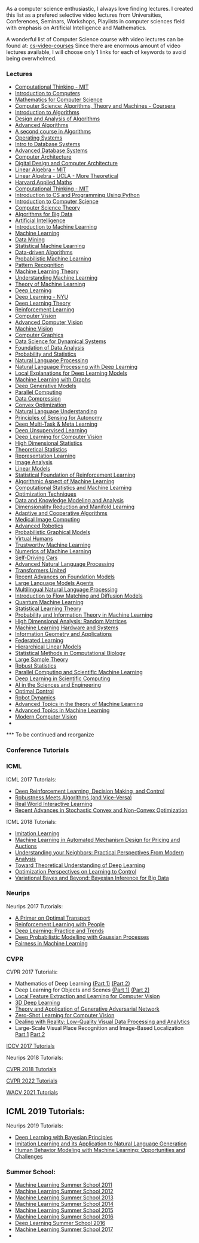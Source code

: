 As a computer science enthusiastic, I always love finding lectures. I created this list as a prefered selective video lectures from Universities, Conferences, Seminars, Workshops, Playlists in computer sciences field with emphasis on Artificial Intelligence and Mathematics.

A wonderful list of Computer Science course with video lectures can be found at: [cs-video-courses](https://github.com/Developer-Y/cs-video-courses)
Since there are enormous amount of video lectures available, I will choose only 1 links for each of keywords to avoid being overwhelmed.

### Lectures
- [Computational Thinking - MIT](https://www.youtube.com/playlist?list=PLP8iPy9hna6T56GkMHEdSrjCCheNuEwI0)
- [Introduction to Computers](https://www.youtube.com/playlist?list=PLoROMvodv4rPzLcXBhbCFt8ahPrQGFSmN)
- [Mathematics for Computer Science](https://www.youtube.com/playlist?list=PLB7540DEDD482705B)
- [Computer Science: Algorithms, Theory and Machines - Coursera](https://www.coursera.org/learn/cs-algorithms-theory-machines)
- [Introduction to Algorithms](https://www.youtube.com/playlist?list=PLUl4u3cNGP63EdVPNLG3ToM6LaEUuStEY)
- [Design and Analysis of Algorithms](https://www.youtube.com/playlist?list=PLUl4u3cNGP6317WaSNfmCvGym2ucw3oGp)
- [Advanced Algorithms](https://www.youtube.com/playlist?list=PL2SOU6wwxB0uP4rJgf5ayhHWgw7akUWSf)
- [A second course in Algorithms](https://www.youtube.com/playlist?list=PLEGCF-WLh2RJh2yDxlJJjnKswWdoO8gAc)
- [Operating Systems](https://www.youtube.com/playlist?list=PLacuG5pysFbB2_z9EkSfQIjq3yNzy8igs)
- [Intro to Database Systems](https://www.youtube.com/playlist?list=PLSE8ODhjZXjaKScG3l0nuOiDTTqpfnWFf)
- [Advanced Database Systems](https://www.youtube.com/playlist?list=PLSE8ODhjZXjYgTIlqf4Dy9KQpQ7kn1Tl0)
- [Computer Architecture](https://www.youtube.com/playlist?list=PL5Q2soXY2Zi-LfDdGgWyLcTSqzm6a26wD)
- [Digital Design and Computer Architecture](https://www.youtube.com/playlist?list=PL5Q2soXY2Zi9Eo29LMgKVcaydS7V1zZW3)
- [Linear Algebra - MIT](https://www.youtube.com/playlist?list=PLE7DDD91010BC51F8)
- [Linear Algebra - UCLA - More Theoretical](https://www.youtube.com/playlist?list=PL54Pt_mZzBqinpMAO6-o1vEzZzzPKx57c)
- [Harvard Applied Maths](https://www.youtube.com/playlist?list=PL43IQ71lgJytIqhiJ6v5lNswFKeQ9952K)
- [Computational Thinking - MIT](https://www.youtube.com/playlist?list=PLP8iPy9hna6T56GkMHEdSrjCCheNuEwI0)
- [Introduction to CS and Programming Using Python](https://www.youtube.com/playlist?list=PLUl4u3cNGP62A-ynp6v6-LGBCzeH3VAQB)
- [Introduction to Computer Science](https://www.youtube.com/playlist?list=PLoROMvodv4rPzLcXBhbCFt8ahPrQGFSmN)
- [Computer Science Theory](https://www.youtube.com/playlist?list=PLSpnclqYnfQ7mQeJnjV1PU5n6kulukeuq)
- [Algorithms for Big Data](https://courses.grainger.illinois.edu/cs498abd/fa2020/schedule.html)
- [Artificial Intelligence](https://www.youtube.com/playlist?list=PLp8QV47qJEg7WWVg_5eOECzVPpy23UjJz)
- [Introduction to Machine Learning](https://scs.hosted.panopto.com/Panopto/Pages/Sessions/List.aspx#folderID="d5bf275d-ff88-4bf6-a865-b065010f55c2"&view=0&page=0&maxResults=50)
- [Machine Learning](https://www.youtube.com/playlist?list=PLoROMvodv4rNyWOpJg_Yh4NSqI4Z4vOYy)
- [Data Mining](https://www.youtube.com/playlist?list=PLbuogVdPnkCrnLNqZPnTuG_s19TNDoad0)
- [Statistical Machine Learning](https://www.youtube.com/playlist?list=PL05umP7R6ij2XCvrRzLokX6EoHWaGA2cC)
- [Data-driven Algorithms](https://www.youtube.com/playlist?list=PLuz4CTPOUNi4Dz6zBPypcI8I3oJUjFKk4)
- [Probabilistic Machine Learning](https://www.youtube.com/playlist?list=PL05umP7R6ij2YE8rRJSb-olDNbntAQ_Bx)
- [Pattern Recognition](https://www.youtube.com/playlist?list=PLN_qg0-2-0SxQ2vlXxlZVMKkt4gI1YYP8)
- [Machine Learning Theory](https://www.youtube.com/playlist?list=PLoROMvodv4rP8nAmISxFINlGKSK4rbLKh)
- [Understanding Machine Learning](https://www.youtube.com/playlist?list=PLPW2keNyw-usgvmR7FTQ3ZRjfLs5jT4BO)
- [Theory of Machine Learning](https://www.youtube.com/playlist?list=PLN_qg0-2-0SxKyZLv_FotPDED5ET_rQmo)
- [Deep Learning](https://www.youtube.com/playlist?list=PLp-0K3kfddPxUJzAW0KxNNjGiK_hISFas)
- [Deep Learning - NYU](https://www.youtube.com/playlist?list=PLLHTzKZzVU9e6xUfG10TkTWApKSZCzuBI)
- [Deep Learning Theory](https://www.youtube.com/playlist?list=PL2mB9GGlueJj_FNjJ8RWgz4Nc_hCSXfMU)
- [Reinforcement Learning](https://www.youtube.com/playlist?list=PLoROMvodv4rN4wG6Nk6sNpTEbuOSosZdX)
- [Computer Vision](https://www.youtube.com/playlist?list=PLd3hlSJsX_InWyCQtwqQ7y6KnwhxNCgRf)
- [Advanced Computer Vision](https://www.youtube.com/playlist?list=PLd3hlSJsX_IlSr0ua4v8WQezazAMXEJE4)
- [Machine Vision](https://www.youtube.com/playlist?list=PLUl4u3cNGP63pfpS1gV5P9tDxxL_e4W8O)
- [Computer Graphics](https://www.youtube.com/playlist?list=PL9_jI1bdZmz2emSh0UQ5iOdT2xRHFHL7E)
- [Data Science for Dynamical Systems](https://www.youtube.com/@DataScience4DynamicalSystems/playlists)
- [Foundation of Data Analysis](https://www.youtube.com/playlist?list=PLbuogVdPnkCqB1sx1eheVmLtp2EN7osYt)
- [Probability and Statistics](https://www.youtube.com/playlist?list=PLbuogVdPnkCpeVcOLv7QEZT1E55qdUKpn)
- [Natural Language Processing](https://www.youtube.com/playlist?list=PLbuogVdPnkCoHnF6snBYzLEdvmhbC6DmE)
- [Natural Language Processing with Deep Learning](https://www.youtube.com/playlist?list=PLoROMvodv4rOaMFbaqxPDoLWjDaRAdP9D)
- [Local Explanations for Deep Learning Models](https://www.youtube.com/playlist?list=PLbuogVdPnkCoto690B1eTReTznuSC9qYX)
- [Machine Learning with Graphs](https://www.youtube.com/playlist?list=PLoROMvodv4rPLKxIpqhjhPgdQy7imNkDn)
- [Deep Generative Models](https://www.youtube.com/playlist?list=PLoROMvodv4rPOWA-omMM6STXaWW4FvJT8)
- [Parallel Computing](https://www.youtube.com/playlist?list=PLoROMvodv4rMp7MTFr4hQsDEcX7Bx6Odp)
- [Data Compression](https://www.youtube.com/playlist?list=PLoROMvodv4rPj4uhbgUAaEKwNNak8xgkz)
- [Convex Optimization](https://www.youtube.com/playlist?list=PLTN4aNO9NiB5VxYILKPBXoy9g1tUqmnBx)
- [Natural Language Understanding](https://www.youtube.com/playlist?list=PLoROMvodv4rOwvldxftJTmoR3kRcWkJBp)
- [Principles of Sensing for Autonomy](https://www.youtube.com/playlist?list=PLoROMvodv4rOhE007XQu707Dy52qXiZGV)
- [Deep Multi-Task & Meta Learning](https://www.youtube.com/playlist?list=PLoROMvodv4rNjRoawgt72BBNwL2V7doGI)
- [Deep Unsupervised Learning](https://www.youtube.com/playlist?list=PLwRJQ4m4UJjPIvv4kgBkvu_uygrV3ut_U)
- [Deep Learning for Computer Vision](https://www.youtube.com/playlist?list=PL5-TkQAfAZFbzxjBHtzdVCWE0Zbhomg7r)
- [High Dimensional Statistics](https://www.youtube.com/playlist?list=PLN_qg0-2-0Sy-nbvOCLgt6uIQsOnmG-iV)
- [Theoretical Statistics](https://www.youtube.com/playlist?list=PLN_qg0-2-0SwfzKyD47bMBmwJnKeezZCW)
- [Representation Learning](https://www.youtube.com/playlist?list=PL3mKiGE4zNJJ83K4c3IBka6eYfe6v71dS)
- [Image Analysis](https://www.youtube.com/playlist?list=PLuRaSnb3n4kSgSV35vTPDRBH81YgnF3Dd)
- [Linear Models](https://www.youtube.com/playlist?list=PLN_qg0-2-0SzrzpEoojAa4anJdaKa49GM)
- [Statistical Foundation of Reinforcement Learning](https://www.youtube.com/playlist?list=PLTN4aNO9NiB5X8HkOBTkIfZ8VFSLH1W8W)
- [Algorithmic Aspect of Machine Learning](https://www.youtube.com/playlist?list=PLB3sDpSRdrOvI1hYXNsa6Lety7K8FhPpx)
- [Computational Statistics and Machine Learning](https://www.youtube.com/playlist?list=PLZBswPA7UFR8pUkCNPgoaT0diXyX6b_e9)
- [Optimization Techniques](https://www.youtube.com/playlist?list=PLPrxGIUWsqP3ZBM4Zy5YqfCh1BqM5sJov)
- [Data and Knowledge Modeling and Analysis](https://www.youtube.com/playlist?list=PLPrxGIUWsqP2BuHVYpuYT-zUFyx234qqq)
- [Dimensionality Reduction and Manifold Learning](https://www.youtube.com/playlist?list=PLPrxGIUWsqP3MNmrqbarg-FbMW88_fzsp)
- [Adaptive and Cooperative Algorithms](https://www.youtube.com/playlist?list=PLPrxGIUWsqP2bR-H5mEw8EMYByeaQklOI)
- [Medical Image Computing](https://www.youtube.com/playlist?list=PLd3hlSJsX_IkrRa_MTEsSVWc0zxHbjx9z)
- [Advanced Robotics](https://www.youtube.com/playlist?list=PLwRJQ4m4UJjNBPJdt8WamRAt4XKc639wF)
- [Probabilistic Graphical Models](https://www.youtube.com/playlist?list=PLoZgVqqHOumTqxIhcdcpOAJOOimrRCGZn)
- [Virtual Humans](https://www.youtube.com/playlist?list=PL05umP7R6ij13it8Rptqo7lycHozvzCJn)
- [Trustworthy Machine Learning](https://www.youtube.com/playlist?list=PL05umP7R6ij0FDHxle4CQLkzOfN-PAt7b)
- [Numerics of Machine Learning](https://www.youtube.com/playlist?list=PL05umP7R6ij2lwDdj7IkuHoP9vHlEcH0s)
- [Self-Driving Cars](https://www.youtube.com/playlist?list=PL05umP7R6ij321zzKXK6XCQXAaaYjQbzr)
- [Advanced Natural Language Processing](https://www.youtube.com/playlist?list=PL8PYTP1V4I8D4BeyjwWczukWq9d8PNyZp)
- [Transformers United](https://www.youtube.com/playlist?list=PLoROMvodv4rNiJRchCzutFw5ItR_Z27CM)
- [Recent Advances on Foundation Models](https://cs.uwaterloo.ca/~wenhuche/teaching/cs886/)
- [Large Language Models Agents](https://www.youtube.com/playlist?list=PLS01nW3RtgopsNLeM936V4TNSsvvVglLc)
- [Multilingual Natural Language Processing](https://www.youtube.com/playlist?list=PL8PYTP1V4I8CHhppU6n1Q9-04m96D9gt5)
- [Introduction to Flow Matching and Diffusion Models](https://diffusion.csail.mit.edu)
- [Quantum Machine Learning](https://www.youtube.com/playlist?list=PLOFEBzvs-VvqJwybFxkTiDzhf5E11p8BI)
- [Statistical Learning Theory](https://www.youtube.com/playlist?list=PLyGKBDfnk-iB4Xz_EAJNEgGF5I-6OzRNI)
- [Probability and Information Theory in Machine Learning](https://mediaspace.wisc.edu/channel/CS_ECE%2B561%2B-%2BProbability%2Band%2BInfo%2BTheory%2Bin%2BMachine%2BLearning/191748913)
- [High Dimensional Analysis: Random Matrices](https://www.youtube.com/playlist?list=PLY11JnnnTUCabY4nc0hKptrd5qEWtLoo2)
- [Machine Learning Hardware and Systems](https://www.youtube.com/playlist?list=PL0mFAhrXqy9CuopJhAB8GVu_Oy7J0ery6)
- [Information Geometry and Applications](https://www.youtube.com/playlist?list=PLHZhjPByiV3L94AeJ9FcK1yrnRDOt3Vit)
- [Federated Learning](https://www.youtube.com/playlist?list=PLrbn2dGrLJK9rB05BObJGIcZP-g2nR28Y)
- [Hierarchical Linear Models](https://www.youtube.com/playlist?list=PLAYxx7zX5F1O2HbRr4gORnscbM9EszYbK)
- [Statistical Methods in Computational Biology](https://www.youtube.com/playlist?list=PLAYxx7zX5F1PieIIeSFc7asuKWRYm6nGy)
- [Large Sample Theory](https://www.youtube.com/playlist?list=PLAYxx7zX5F1P5GG-9U8eJPL_MIsl1_8Zh)
- [Robust Statistics](https://www.stat.berkeley.edu/~jsteinhardt/stat240/index.html)
- [Parallel Computing and Scientific Machine Learning](https://www.youtube.com/playlist?list=PLCAl7tjCwWyGjdzOOnlbGnVNZk0kB8VSa)
- [Deep Learning in Scientific Computing](https://www.youtube.com/playlist?list=PLJkYEExhe7rYY5HjpIJbgo-tDZ3bIAqAm)
- [AI in the Sciences and Engineering](https://www.youtube.com/playlist?list=PLJkYEExhe7rYFkBIB2U5pf_RWzYnFLj7r)
- [Optimal Control](https://www.youtube.com/playlist?list=PLZnJoM76RM6Jv4f7E7RnzW4rijTUTPI4u)
- [Robot Dynamics](https://www.youtube.com/playlist?list=PLZnJoM76RM6ItAfZIxJYNKdaR_BobleLY)
- [Advanced Topics in the theory of Machine Learning](https://boazbk.github.io/mltheoryseminar/cs229br.html)
- [Advanced Topics in Machine Learning](https://1five9.github.io)
- [Modern Computer Vision](https://www.youtube.com/playlist?list=PLzWRmD0Vi2KVsrCqA4VnztE4t71KnTnP5)
- 
*** To be continued and reorganize
  
### Conference Tutorials

### ICML
ICML 2017 Tutorials:
- [Deep Reinforcement Learning, Decision Making, and Control](https://vimeo.com/240428644)
- [Robustness Meets Algorithms (and Vice-Versa)](https://www.youtube.com/watch?v=5KLhaAqIHpY)
- [Real World Interactive Learning](https://vimeo.com/240429210)
- [Recent Advances in Stochastic Convex and Non-Convex Optimization](https://www.youtube.com/watch?v=jPjhiaeYruQ)

ICML 2018 Tutorials:
- [Imitation Learning](https://www.youtube.com/watch?v=bc7Sthw0B5Q)
- [Machine Learning in Automated Mechanism Design for Pricing and Auctions](https://www.youtube.com/watch?v=DQAMTsxlHTo)
- [Understanding your Neighbors: Practical Perspectives From Modern Analysis](https://www.youtube.com/watch?v=i2bt4vt908g)
- [Toward Theoretical Understanding of Deep Learning](https://www.youtube.com/watch?v=KDRN-FyyqK0&t=397s)
- [Optimization Perspectives on Learning to Control](https://www.youtube.com/watch?v=hYw_qhLUE0o)
- [Variational Bayes and Beyond: Bayesian Inference for Big Data](https://www.youtube.com/watch?v=DYRK0-_K2UU)


### Neurips
Neurips 2017 Tutorials:
- [A Primer on Optimal Transport](https://vimeo.com/248504509)
- [Reinforcement Learning with People](https://www.youtube.com/watch?v=TqT9nIx27Eg)
- [Deep Learning: Practice and Trends](https://www.youtube.com/watch?v=42naw5u8ouA)
- [Deep Probabilistic Modelling with Gaussian Processes](https://www.youtube.com/watch?v=RAiPlfohjJo)
- [Fairness in Machine Learning](https://vimeo.com/248490141)


### CVPR
CVPR 2017 Tutorials:
- Mathematics of Deep Learning [(Part 1)](https://www.youtube.com/watch?v=Mdp9uC3gXUU) [(Part 2)](https://www.youtube.com/watch?v=xdA-uhJ6T3U)
- Deep Learning for Objects and Scenes [(Part 1)](https://www.youtube.com/watch?v=jHv37mKAhV4) [(Part 2)](https://www.youtube.com/watch?v=pK6XAk95kUY)
- [Local Feature Extraction and Learning for Computer Vision](https://www.youtube.com/watch?v=dlqn-wPvjxg)
- [3D Deep Learning](https://www.youtube.com/watch?v=8CenT_4HWyY)
- [Theory and Application of Generative Adversarial Network](https://www.youtube.com/watch?v=KudkR-fFu_8)
- [Zero-Shot Learning for Computer Vision](https://www.youtube.com/watch?v=dE4nU5OaQqA)
- [Dealing with Reality: Low-Quality Visual Data Processing and Analytics](https://www.youtube.com/watch?v=KOk4IHRavrQ)
- Large-Scale Visual Place Recognition and Image-Based Localization [Part 1](https://www.youtube.com/watch?v=GDMLjzbEth8) [Part 2](https://www.youtube.com/watch?v=947W99gAvQ8)

[ICCV 2017 Tutorials](https://www.youtube.com/playlist?list=PL_bDvITUYucBGj2Hmv1e7CP9U82kHWVOT)

Neurips 2018 Tutorials:

[CVPR 2018 Tutorials](https://www.youtube.com/playlist?list=PL_bDvITUYucD54Ym5XKGqTv9xNsrOX0aS)

[CVPR 2022 Tutorials](https://www.youtube.com/playlist?list=PL_bDvITUYucBWovIMSBLShNbAqKEQluOS)

[WACV 2021 Tutorials](https://www.youtube.com/playlist?list=PL_bDvITUYucCXNDfPC5kxVFK8LHcXBgGv)

ICML 2019 Tutorials:
-

Neurips 2019 Tutorials:
- [Deep Learning with Bayesian Principles](https://www.youtube.com/watch?v=2wFb46Q8kmA)
- [Imitation Learning and its Application to Natural Language Generation](https://slideslive.com/38922816/imitation-learning-and-its-application-to-natural-language-generation)
- [Human Behavior Modeling with Machine Learning: Opportunities and Challenges](https://slideslive.com/38922868/human-behavior-modeling-with-machine-learning-opportunities-and-challenges)

### Summer School:
- [Machine Learning Summer School 2011](https://www.youtube.com/playlist?list=PLm6o6DdfFrNvwnSMlNnDKhqYLQGwhJTKY)
- [Machine Learning Summer School 2012](https://www.youtube.com/playlist?list=PL7778683FADFCF613)
- [Machine Learning Summer School 2013](https://www.youtube.com/playlist?list=PLqJm7Rc5-EXFv6RXaPZzzlzo93Hl0v91E)
- [Machine Learning Summer School 2014](https://www.youtube.com/playlist?list=PLZSO_6-bSqHQCIYxE3ycGLXHMjK3XV7Iz)
- [Machine Learning Summer School 2015](https://www.youtube.com/playlist?list=PLiFmGG7h-xufN5FX1MuAMMUD-tsbx-RYS)
- [Machine Learning Summer School 2016](https://www.youtube.com/playlist?list=PLS-OHsj5EUplgvRSvEXe0M5cTe1HGayqs)
- [Deep Learning Summer School 2016](https://www.youtube.com/playlist?list=PL5bqIc6XopCbb-FvnHmD1neVlQKwGzQyR)
- [Machine Learning Summer School 2017](https://www.youtube.com/playlist?list=PLqJm7Rc5-EXFUOvoYCdKikfck8YeUCnl9)
- 
